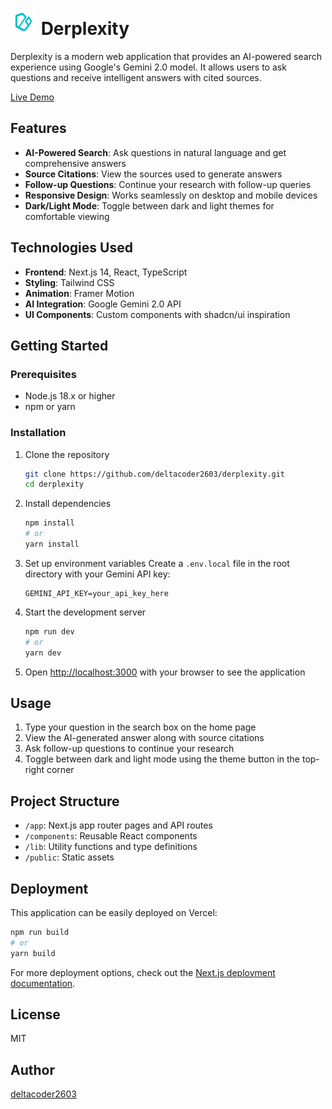 # <img src="/public/logo.png" alt="Derplexity Logo" width="42" height="42" style=""> Derplexity

Derplexity is a modern web application that provides an AI-powered search experience using Google's Gemini 2.0 model. It allows users to ask questions and receive intelligent answers with cited sources.

[Live Demo](https://derplexity.vercel.app/)

## Features

- **AI-Powered Search**: Ask questions in natural language and get comprehensive answers
- **Source Citations**: View the sources used to generate answers
- **Follow-up Questions**: Continue your research with follow-up queries
- **Responsive Design**: Works seamlessly on desktop and mobile devices
- **Dark/Light Mode**: Toggle between dark and light themes for comfortable viewing

## Technologies Used

- **Frontend**: Next.js 14, React, TypeScript
- **Styling**: Tailwind CSS
- **Animation**: Framer Motion
- **AI Integration**: Google Gemini 2.0 API
- **UI Components**: Custom components with shadcn/ui inspiration

## Getting Started

### Prerequisites

- Node.js 18.x or higher
- npm or yarn

### Installation

1. Clone the repository
   ```bash
   git clone https://github.com/deltacoder2603/derplexity.git
   cd derplexity
   ```

2. Install dependencies
   ```bash
   npm install
   # or
   yarn install
   ```

3. Set up environment variables
   Create a `.env.local` file in the root directory with your Gemini API key:
   ```
   GEMINI_API_KEY=your_api_key_here
   ```

4. Start the development server
   ```bash
   npm run dev
   # or
   yarn dev
   ```

5. Open [http://localhost:3000](http://localhost:3000) with your browser to see the application

## Usage

1. Type your question in the search box on the home page
2. View the AI-generated answer along with source citations
3. Ask follow-up questions to continue your research
4. Toggle between dark and light mode using the theme button in the top-right corner

## Project Structure

- `/app`: Next.js app router pages and API routes
- `/components`: Reusable React components
- `/lib`: Utility functions and type definitions
- `/public`: Static assets

## Deployment

This application can be easily deployed on Vercel:

```bash
npm run build
# or
yarn build
```

For more deployment options, check out the [Next.js deployment documentation](https://nextjs.org/docs/app/building-your-application/deploying).

## License

MIT

## Author

[deltacoder2603](https://github.com/deltacoder2603)
